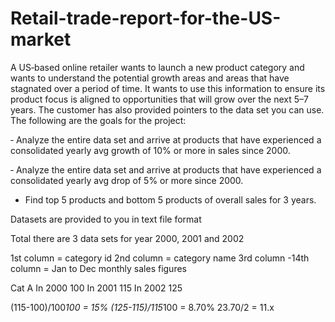 # Retail-trade-report-for-the-US-market

A US‐based online retailer wants to launch a new product category and wants to understand the potential growth areas and areas that have stagnated over a period of time. It wants to use this information to ensure its product focus is aligned to opportunities that will grow over the next 5–7 years. The customer has also provided pointers to the data set you can use. The following are the goals for the project:

‐ Analyze the entire data set and arrive at products that have experienced a consolidated yearly avg growth of 10% or more in sales since 2000.

‐ Analyze the entire data set and arrive at products that have experienced a consolidated yearly avg drop of 5% or more since 2000.

- Find top 5 products and bottom 5 products of overall sales for 3 years.

Datasets are provided to you in text file format

Total there are 3 data sets for year 2000, 2001 and 2002

1st column = category id
2nd column = category name
3rd column -14th column = Jan to Dec monthly sales figures

Cat A
In 2000	100
In 2001	115
In 2002	125

(115-100)/100*100 = 15%
(125-115)/115*100 = 8.70%
23.70/2 = 11.x
